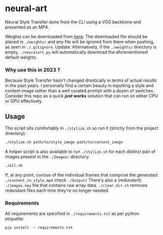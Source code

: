 # neural-art

Neural Style Transfer done from the CLI using a VGG backbone and presented as an MP4.

Weights can be downloaded from [here](https://m1.afileditch.ch/ajjMsHrRhnikrrCiUXgY.pth). The downloaded file should be placed in `./weights/` and any file will be ignored from there when pushing, as seen in `./.gitignore`. Update: Alternatively, if the `./weights/` directory is empty, `./neuralart.py` will automatically download the aforementioned default weights.

### Why use this in 2023 ?

Because Style Transfer hasn't changed drastically in terms of actual results in the past years. I personally find a certain beauty in inputting a style and content image rather than a well curated prompt with a dozen of switches. Consider this repo as a quick ***just works*** solution that can run on either CPU or GPU effectively.

## Usage

The script sits comfortably in `./stylize.sh` so run it (strictly from the project directory):

```bash
./stylize.sh path/to/style_image path/to/content_image
```

A helper script is also available to run `./stylize.sh` for each distinct pair of images present in the `./Images/` directory:

```bash
./all.sh
```

If, at any point, curious of the individual frames that comprise the generated `./content_in_style.mp4` check `./Output/`
There's also a (redundant) `./images.npy` file that contains raw array data. `./clear_dir.sh` removes redundant files each time they're no longer needed.

### Requirements

All requirements are specified in `./requirements.txt` as per python etiquette:

```bash
pip install -r requirements.txt
```
